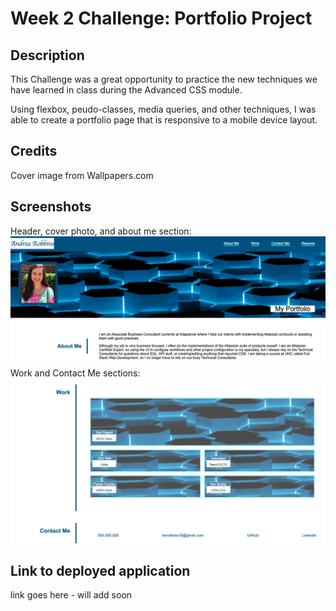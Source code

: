 # Week 2 Challenge: Portfolio Project
## Description
This Challenge was a great opportunity to practice the new techniques we have learned in class during the Advanced CSS module. 

Using flexbox, peudo-classes, media queries, and other techniques, I was able to create a portfolio page that is responsive to a mobile device layout. 

## Credits
Cover image from Wallpapers.com

## Screenshots
Header, cover photo, and about me section:
![Screenshot](./Assets/images/screenshot_1.png)
Work and Contact Me sections:
![Screenshot](./Assets/images/screenshot_2.png)
## Link to deployed application
link goes here - will add soon

